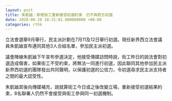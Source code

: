 ```yaml
---
layout: post
title: 朱凱廸：即使街工重新接受初選約束　仍不與對方初選
date: 2020-06-20 18:31:01.000000000 +08:00
categories: rthk
---
```


立法會選舉9月舉行，民主派計劃在7月11及12日舉行初選。現任新界西立法會議員朱凱廸宣布連同其他3人合組名單，參加民主派初選。

議會陣線朱凱廸下午宣布參選決定，他接受傳媒訪問時說，街工昨日的說法會對初選造成傷害，如果街工不受約束，將無法一同進行初選，因此聯同其他參加民主派新界西初選的團隊發出共同聲明，以保護初選的公信力，令初選尋求民主派支持者之間的最大認受性。

朱凱廸其後向傳媒補充，說就算街工今日或之後改變立場，重新接受初選結果約束，8名聯署人仍然不會接受與街工參與同一初選機制。
